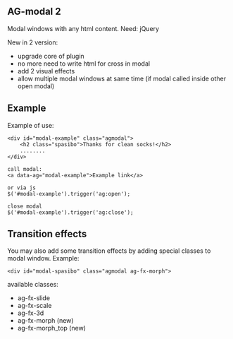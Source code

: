 AG-modal 2
---
Modal windows with any html content.
Need: jQuery

New in 2 version:
* upgrade core of plugin
* no more need to write html for cross in modal
* add 2 visual effects
* allow multiple modal windows at same time (if modal called inside other open modal)

Example
------
Example of use:

```
<div id="modal-example" class="agmodal">
	<h2 class="spasibo">Thanks for clean socks!</h2>
	........
</div>

call modal:
<a data-ag="modal-example">Example link</a>

or via js
$('#modal-example').trigger('ag:open');

close modal
$('#modal-example').trigger('ag:close');
```


Transition effects
------
You may also add some transition effects by adding special classes to modal window.
Example:
```
<div id="modal-spasibo" class="agmodal ag-fx-morph">
```

available classes:
* ag-fx-slide
* ag-fx-scale
* ag-fx-3d
* ag-fx-morph (new)
* ag-fx-morph_top (new)
